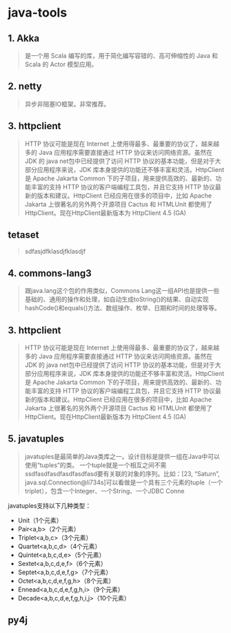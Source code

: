 # java-tools

## 1. Akka 
> 是一个用 Scala 编写的库，用于简化编写容错的、高可伸缩性的 Java 和 Scala 的 Actor 模型应用。


## 2. netty
> 异步非阻塞IO框架。非常推荐。

## 3. httpclient
> HTTP 协议可能是现在 Internet 上使用得最多、最重要的协议了，越来越多的 Java 应用程序需要直接通过 HTTP 协议来访问网络资源。虽然在 JDK 的 java net包中已经提供了访问 HTTP 协议的基本功能，但是对于大部分应用程序来说，JDK 库本身提供的功能还不够丰富和灵活。HttpClient 是 Apache Jakarta Common 下的子项目，用来提供高效的、最新的、功能丰富的支持 HTTP 协议的客户端编程工具包，并且它支持 HTTP 协议最新的版本和建议。HttpClient 已经应用在很多的项目中，比如 Apache Jakarta 上很著名的另外两个开源项目 Cactus 和 HTMLUnit 都使用了 HttpClient。现在HttpClient最新版本为 HttpClient 4.5 (GA)

## tetaset
> sdfasjdfklasdjfklasdjf

## 4. commons-lang3
> 跟java.lang这个包的作用类似，Commons Lang这一组API也是提供一些基础的、通用的操作和处理，如自动生成toString()的结果、自动实现hashCode()和equals()方法、数组操作、枚举、日期和时间的处理等等。

## 3. httpclient
> HTTP 协议可能是现在 Internet 上使用得最多、最重要的协议了，越来越多的 Java 应用程序需要直接通过 HTTP 协议来访问网络资源。虽然在 JDK 的 java net包中已经提供了访问 HTTP 协议的基本功能，但是对于大部分应用程序来说，JDK 库本身提供的功能还不够丰富和灵活。HttpClient 是 Apache Jakarta Common 下的子项目，用来提供高效的、最新的、功能丰富的支持 HTTP 协议的客户端编程工具包，并且它支持 HTTP 协议最新的版本和建议。HttpClient 已经应用在很多的项目中，比如 Apache Jakarta 上很著名的另外两个开源项目 Cactus 和 HTMLUnit 都使用了 HttpClient。现在HttpClient最新版本为 HttpClient 4.5 (GA)

## 5. javatuples
> javatuples是最简单的Java类库之一。设计目标是提供一组在Java中可以使用“tuples”的类。
一个tuple就是一个相互之间不需ssdfasdfasdfasdfasdfasd要有关联的对象的序列。比如：[23, “Saturn”, java.sql.Connection@li734s]可以看做是一个具有三个元素的tuple（一个triplet），包含一个Integer、一个String、一个JDBC Conne


javatuples支持以下几种类型：

- Unit（1个元素）
- Pair<a,b>（2个元素）
- Triplet<a,b,c>（3个元素）
- Quartet<a,b,c,d>（4个元素）
- Quintet<a,b,c,d,e>（5个元素）
- Sextet<a,b,c,d,e,f>（6个元素）
- Septet<a,b,c,d,e,f,g>（7个元素）
- Octet<a,b,c,d,e,f,g,h>（8个元素）
- Ennead<a,b,c,d,e,f,g,h,i>（9个元素）
- Decade<a,b,c,d,e,f,g,h,i,j>（10个元素）

## py4j
